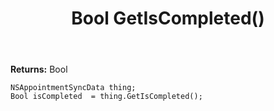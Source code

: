 ﻿---
uid: crmscript_ref_NSAppointmentSyncData_GetIsCompleted
title: Bool GetIsCompleted()
intellisense: NSAppointmentSyncData.GetIsCompleted
keywords: NSAppointmentSyncData, GetIsCompleted
so.topic: reference
---



**Returns:** Bool


```crmscript
NSAppointmentSyncData thing;
Bool isCompleted  = thing.GetIsCompleted();
```



